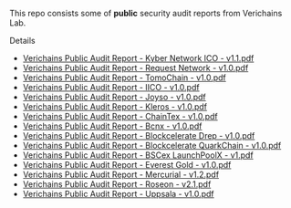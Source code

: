 This repo consists some of **public** security audit reports from Verichains Lab.

Details 

  * [Verichains Public Audit Report - Kyber Network ICO - v1.1.pdf](https://github.com/verichains/public-audit-reports/blob/main/Verichains%20Public%20Audit%20Report%20-%20Kyber%20Network%20ICO%20-%20v1.1.pdf)
  * [Verichains Public Audit Report - Request Network - v1.0.pdf](https://github.com/verichains/public-audit-reports/blob/main/Verichains%20Public%20Audit%20Report%20-%20Request%20Network%20-%20v1.0.pdf)
  * [Verichains Public Audit Report - TomoChain - v1.0.pdf](https://github.com/verichains/public-audit-reports/blob/main/Verichains%20Public%20Audit%20Report%20-%20TomoChain%20-%20v1.0.pdf)
  * [Verichains Public Audit Report - IICO - v1.0.pdf](https://github.com/verichains/public-audit-reports/blob/main/Verichains%20Public%20Audit%20Report%20-%20IICO%20-%20v1.0.pdf)
  * [Verichains Public Audit Report - Joyso - v1.0.pdf](https://github.com/verichains/public-audit-reports/blob/main/Verichains%20Public%20Audit%20Report%20-%20Joyso%20-%20v1.0.pdf)
  * [Verichains Public Audit Report - Kleros - v1.0.pdf](https://github.com/verichains/public-audit-reports/blob/main/Verichains%20Public%20Audit%20Report%20-%20Kleros%20-%20v1.0.pdf)
  * [Verichains Public Audit Report - ChainTex - v1.0.pdf](https://github.com/verichains/public-audit-reports/blob/main/Verichains%20Public%20Audit%20Report%20-%20ChainTex%20-%20v1.0.pdf)
  * [Verichains Public Audit Report - Bcnx - v1.0.pdf](https://github.com/verichains/public-audit-reports/blob/main/Verichains%20Public%20Audit%20Report%20-%20Bcnx%20-%20v1.0.pdf)
  * [Verichains Public Audit Report - Blockcelerate Drep - v1.0.pdf](https://github.com/verichains/public-audit-reports/blob/main/Verichains%20Public%20Audit%20Report%20-%20Blockcelerate%20Drep%20-%20v1.0.pdf)
  * [Verichains Public Audit Report - Blockcelerate QuarkChain - v1.0.pdf](https://github.com/verichains/public-audit-reports/blob/main/Verichains%20Public%20Audit%20Report%20-%20Blockcelerate%20QuarkChain%20-%20v1.0.pdf)
  * [Verichains Public Audit Report - BSCex LaunchPoolX - v1.pdf](https://github.com/verichains/public-audit-reports/blob/main/Verichains%20Public%20Audit%20Report%20-%20BSCex%20LaunchPoolX%20-%20v1.pdf)
  * [Verichains Public Audit Report - Everest Gold - v1.0.pdf](https://github.com/verichains/public-audit-reports/blob/main/Verichains%20Public%20Audit%20Report%20-%20Everest%20Gold%20-%20v1.0.pdf)
  * [Verichains Public Audit Report - Mercurial - v1.2.pdf](https://github.com/verichains/public-audit-reports/blob/main/Verichains%20Public%20Audit%20Report%20-%20Mercurial%20-%20v1.2.pdf)
  * [Verichains Public Audit Report - Roseon - v2.1.pdf](https://github.com/verichains/public-audit-reports/blob/main/Verichains%20Public%20Audit%20Report%20-%20Roseon%20-%20v2.1.pdf)
  * [Verichains Public Audit Report - Uppsala - v1.0.pdf](https://github.com/verichains/public-audit-reports/blob/main/Verichains%20Public%20Audit%20Report%20-%20Uppsala%20-%20v1.0.pdf)
  

